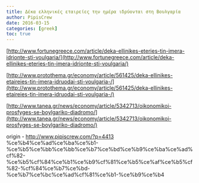 ```yaml
---
title: Δέκα ελληνικές εταιρείες την ημέρα ιδρύονται στη Βουλγαρία
author: PipisCrew
date: 2016-03-15
categories: [greek]
toc: true
---
```


[http://www.fortunegreece.com/article/deka-ellinikes-eteries-tin-imera-idrionte-sti-voulgaria/](http://www.fortunegreece.com/article/deka-ellinikes-eteries-tin-imera-idrionte-sti-voulgaria/)

[http://www.protothema.gr/economy/article/561425/deka-ellinikes-etaireies-tin-imera-idruodai-sti-voulgaria-/](http://www.protothema.gr/economy/article/561425/deka-ellinikes-etaireies-tin-imera-idruodai-sti-voulgaria-/)

[http://www.tanea.gr/news/economy/article/5342713/oikonomikoi-prosfyges-se-boylgariko-diadromo/](http://www.tanea.gr/news/economy/article/5342713/oikonomikoi-prosfyges-se-boylgariko-diadromo/)

origin - http://www.pipiscrew.com/?p=4413 %ce%b4%ce%ad%ce%ba%ce%b1-%ce%b5%ce%bb%ce%bb%ce%b7%ce%bd%ce%b9%ce%ba%ce%ad%cf%82-%ce%b5%cf%84%ce%b1%ce%b9%cf%81%ce%b5%ce%af%ce%b5%cf%82-%cf%84%ce%b7%ce%bd-%ce%b7%ce%bc%ce%ad%cf%81%ce%b1-%ce%b9%ce%b4